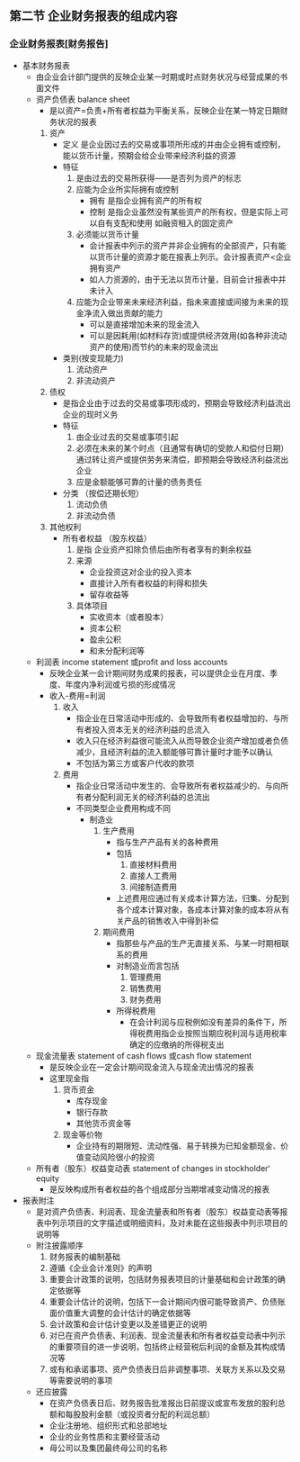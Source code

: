 ## 第二节 企业财务报表的组成内容

### 企业财务报表[财务报告]

+ 基本财务报表 
  - 由企业会计部门提供的反映企业某一时期或时点财务状况与经营成果的书面文件
  - 资产负债表 balance sheet 
    - 是以资产=负责+所有者权益为平衡关系，反映企业在某一特定日期财务状况的报表
    1. 资产 
       + 定义 是企业因过去的交易或事项所形成的并由企业拥有或控制，能以货币计量，预期会给企业带来经济利益的资源
       + 特征
         1.  是由过去的交易所获得——是否列为资产的标志
         2. 应能为企业所实际拥有或控制
            + 拥有 是指企业拥有资产的所有权
            + 控制 是指企业虽然没有某些资产的所有权，但是实际上可以自有支配和使用 如融资租入的固定资产
         3. 必须能以货币计量
            + 会计报表中列示的资产并非企业拥有的全部资产，只有能以货币计量的资源才能在报表上列示。会计报表资产<企业拥有资产
            + 如人力资源的，由于无法以货币计量，目前会计报表中并未计入
         4. 应能为企业带来未来经济利益，指未来直接或间接为未来的现金净流入做出贡献的能力
            + 可以是直接增加未来的现金流入
            + 可以是因耗用(如材料存货)或提供经济效用(如各种非流动资产的使用)而节约的未来的现金流出
       + 类别(按变现能力)
          	1. 流动资产
          	2. 非流动资产
    1. 债权
       + 是指企业由于过去的交易或事项形成的，预期会导致经济利益流出企业的现时义务
       + 特征
         1. 由企业过去的交易或事项引起
         2. 必须在未来的某个时点（且通常有确切的受款人和偿付日期）通过转让资产或提供劳务来清偿，即预期会导致经济利益流出企业
         3. 应是金额能够可靠的计量的债务责任
       + 分类 （按偿还期长短）
         1. 流动负债
         2. 非流动负债
    2. 其他权利
       + 所有者权益 （股东权益）
         1. 是指 企业资产扣除负债后由所有者享有的剩余权益
         2. 来源
            + 企业投资这对企业的投入资本
            + 直接计入所有者权益的利得和损失
            + 留存收益等
         3. 具体项目
            + 实收资本（或者股本）
            + 资本公积
            + 盈余公积
            + 和未分配利润等
  - 利润表 income statement 或profit and loss accounts
    + 反映企业某一会计期间财务成果的报表，可以提供企业在月度、季度、年度内净利润或亏损的形成情况
    + 收入-费用=利润
      1. 收入 
         - 指企业在日常活动中形成的、会导致所有者权益增加的、与所有者投入资本无关的经济利益的总流入
         - 收入只在经济利益很可能流入从而导致企业资产增加或者负债减少，且经济利益的流入额能够可靠计量时才能予以确认
         - 不包括为第三方或客户代收的款项
      2. 费用
         + 指企业日常活动中发生的、会导致所有者权益减少的、与向所有者分配利润无关的经济利益的总流出
         + 不同类型企业费用构成不同
           + 制造业
             1. 生产费用
                + 指与生产产品有关的各种费用
                + 包括
                  1. 直接材料费用
                  2. 直接人工费用
                  3. 间接制造费用
                + 上述费用应通过有关成本计算方法，归集、分配到各个成本计算对象，各成本计算对象的成本将从有关产品的销售收入中得到补偿
             2. 期间费用
                + 指那些与产品的生产无直接关系、与某一时期相联系的费用
                + 对制造业而言包括
                  1. 管理费用
                  2. 销售费用
                  3. 财务费用
                + 所得税费用
                  + 在会计利润与应税例如没有差异的条件下，所得税费用指企业按照当期应税利润与适用税率确定的应缴纳的所得税支出
  - 现金流量表 statement of cash flows 或cash flow statement
    - 是反映企业在一定会计期间现金流入与现金流出情况的报表
    - 这里现金指
      1. 货币资金
         + 库存现金
         + 银行存款
         + 其他货币资金等
      2. 现金等价物
         + 企业持有的期限短、流动性强、易于转换为已知金额现金、价值变动风险很小的投资
  - 所有者（股东）权益变动表 statement of changes in stockholder‘ equity
    - 是反映构成所有者权益的各个组成部分当期增减变动情况的报表
+ 报表附注
  + 是对资产负债表、利润表、现金流量表和所有者（股东）权益变动表等报表中列示项目的文字描述或明细资料，及对未能在这些报表中列示项目的说明等
  + 附注披露顺序
    1. 财务报表的编制基础
    2. 遵循《企业会计准则》的声明
    3. 重要会计政策的说明，包括财务报表项目的计量基础和会计政策的确定依据等
    4. 重要会计估计的说明，包括下一会计期间内很可能导致资产、负债账面价值重大调整的会计估计的确定依据等
    5. 会计政策和会计估计变更以及差错更正的说明
    6. 对已在资产负债表、利润表、现金流量表和所有者权益变动表中列示的重要项目的进一步说明，包括终止经营税后利润的金额及其构成情况等
    7. 或有和承诺事项、资产负债表日后非调整事项、关联方关系以及交易等需要说明的事项
  + 还应披露
    + 在资产负债表日后、财务报告批准报出日前提议或宣布发放的股利总额和每股股利金额（或投资者分配的利润总额）
    + 企业注册地、组织形式和总部地址
    + 企业的业务性质和主要经营活动
    + 母公司以及集团最终母公司的名称